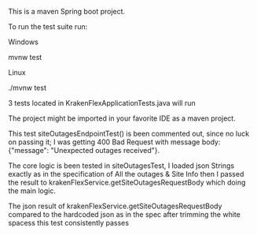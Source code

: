 This is a maven Spring boot project.

To run the test suite run:

Windows

mvnw test

Linux

./mvnw test

3 tests located in KrakenFlexApplicationTests.java will run

The project might be imported in your favorite IDE as a maven project.

This test siteOutagesEndpointTest() is been commented out, since no luck on passing it; I was getting 400 Bad Request with message body: {"message": "Unexpected outages received"}.

The core logic is been tested in siteOutagesTest, I loaded json Strings exactly as in the specification of All the outages & Site Info then I passed the result to krakenFlexService.getSiteOutagesRequestBody which doing the main logic.

The json result of krakenFlexService.getSiteOutagesRequestBody compared to the hardcoded json as in the spec after trimming the white spacess this test consistently passes



